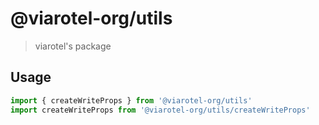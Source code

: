 # @viarotel-org/utils

> viarotel's package

## Usage

```js
import { createWriteProps } from '@viarotel-org/utils'
import createWriteProps from '@viarotel-org/utils/createWriteProps'
```
